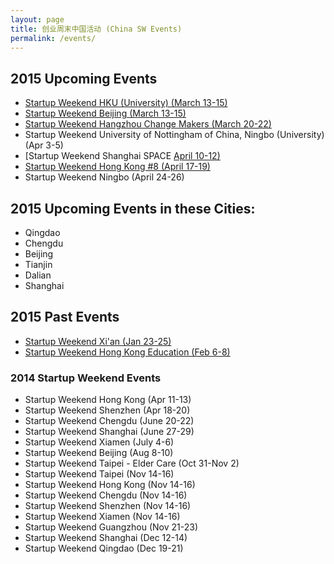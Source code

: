 ```yaml
---
layout: page
title: 创业周末中国活动 (China SW Events)
permalink: /events/
---
```


## 2015 Upcoming Events

* [Startup Weekend HKU (University) (March 13-15)](http://www.up.co/communities/china/hong-kong/startup-weekend/5320)
* [Startup Weekend Beijing (March 13-15)](https://yoopay.cn/event/swbeijing)
* [Startup Weekend Hangzhou Change Makers (March 20-22)](https://yoopay.cn/event/swhzchange)
* Startup Weekend University of Nottingham of China, Ningbo (University) (Apr 3-5)
* [Startup Weekend Shanghai SPACE [April 10-12)](https://yoopay.cn/event/swshspace)
* [Startup Weekend Hong Kong #8 (April 17-19)](http://www.up.co/communities/china/hong-kong/startup-weekend/5527)
* Startup Weekend Ningbo (April 24-26)

## 2015 Upcoming Events in these Cities:

* Qingdao
* Chengdu
* Beijing
* Tianjin
* Dalian
* Shanghai

## 2015 Past Events

* [Startup Weekend Xi'an (Jan 23-25)](https://yoopay.cn/event/startupweekendxian)
* [Startup Weekend Hong Kong Education (Feb 6-8)](http://www.up.co/communities/china/hong-kong/startup-weekend/4228)

### 2014 Startup Weekend Events 

* Startup Weekend Hong Kong	(Apr 11-13)
* Startup Weekend Shenzhen (Apr 18-20)
* Startup Weekend Chengdu (June 20-22)
* Startup Weekend Shanghai (June 27-29)
* Startup Weekend Xiamen (July 4-6)
* Startup Weekend Beijing (Aug 8-10)
* Startup Weekend Taipei - Elder Care (Oct 31-Nov 2)
* Startup Weekend Taipei  (Nov 14-16)
* Startup Weekend Hong Kong	 (Nov 14-16)
* Startup Weekend Chengdu (Nov 14-16)
* Startup Weekend Shenzhen (Nov 14-16)
* Startup Weekend Xiamen (Nov 14-16)
* Startup Weekend Guangzhou	(Nov 21-23)
* Startup Weekend Shanghai (Dec 12-14)
* Startup Weekend Qingdao (Dec 19-21)
